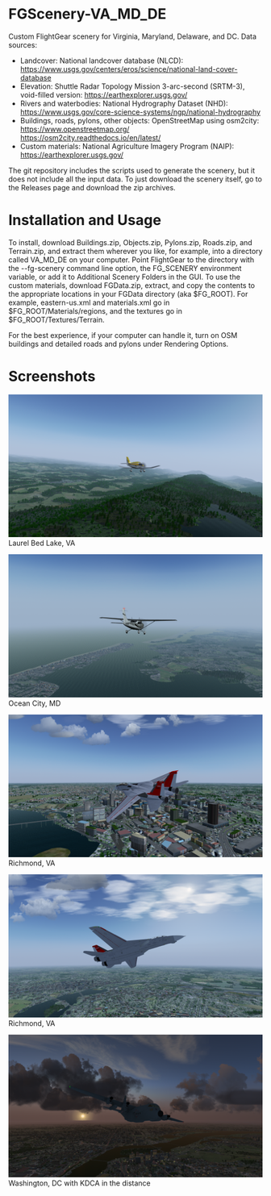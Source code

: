 # FGScenery-VA_MD_DE

Custom FlightGear scenery for Virginia, Maryland, Delaware, and DC.
Data sources:
* Landcover: National landcover database (NLCD):
  https://www.usgs.gov/centers/eros/science/national-land-cover-database
* Elevation: Shuttle Radar Topology Mission 3-arc-second (SRTM-3), void-filled version:
  https://earthexplorer.usgs.gov/
* Rivers and waterbodies: National Hydrography Dataset (NHD):
  https://www.usgs.gov/core-science-systems/ngp/national-hydrography
* Buildings, roads, pylons, other objects: OpenStreetMap using osm2city:
  https://www.openstreetmap.org/
  https://osm2city.readthedocs.io/en/latest/
* Custom materials: National Agriculture Imagery Program (NAIP):
  https://earthexplorer.usgs.gov/

The git repository includes the scripts used to generate the scenery, but it does not include all the input data. To just download the scenery itself, go to the Releases page and download the zip archives.

Installation and Usage
================================================================================
To install, download Buildings.zip, Objects.zip, Pylons.zip, Roads.zip, and Terrain.zip, and extract them wherever you like, for example, into a directory called VA_MD_DE on your computer. Point FlightGear to the directory with the --fg-scenery command line option, the FG_SCENERY environment variable, or add it to Additional Scenery Folders in the GUI. To use the custom materials, download FGData.zip, extract, and copy the contents to the appropriate locations in your FGData directory (aka $FG_ROOT). For example, eastern-us.xml and materials.xml go in $FG_ROOT/Materials/regions, and the textures go in $FG_ROOT/Textures/Terrain.

For the best experience, if your computer can handle it, turn on OSM buildings and detailed roads and pylons under Rendering Options.

Screenshots
================================================================================

![alt tag](https://raw.githubusercontent.com/montagdude/FGScenery-VA_MD_DE/master/screenshots/laurel_bed_lake.png)
Laurel Bed Lake, VA

![alt tag](https://raw.githubusercontent.com/montagdude/FGScenery-VA_MD_DE/master/screenshots/ocean_city.png)
Ocean City, MD

![alt tag](https://raw.githubusercontent.com/montagdude/FGScenery-VA_MD_DE/master/screenshots/richmond1.png)
Richmond, VA

![alt tag](https://raw.githubusercontent.com/montagdude/FGScenery-VA_MD_DE/master/screenshots/richmond2.png)
Richmond, VA

![alt tag](https://raw.githubusercontent.com/montagdude/FGScenery-VA_MD_DE/master/screenshots/washington_dc.png)
Washington, DC with KDCA in the distance
